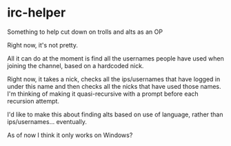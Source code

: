 # irc-helper
Something to help cut down on trolls and alts as an OP

Right now, it's not pretty. 

All it can do at the moment is find all the usernames people have used when joining the channel, based on a hardcoded nick.

Right now, it takes a nick, checks all the ips/usernames that have logged in under this name and then checks all the nicks that have used those names. I'm thinking of making it quasi-recursive with a prompt before each recursion attempt. 

I'd like to make this about finding alts based on use of language, rather than ips/usernames... eventually. 

As of now I think it only works on Windows?
